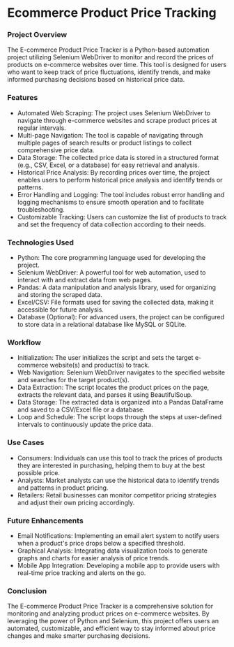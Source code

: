 # Ecommerce Product Price Tracking

### Project Overview

The E-commerce Product Price Tracker is a Python-based automation project utilizing Selenium WebDriver to monitor and record the prices of products on e-commerce websites over time. This tool is designed for users who want to keep track of price fluctuations, identify trends, and make informed purchasing decisions based on historical price data.

### Features

  - Automated Web Scraping: The project uses Selenium WebDriver to navigate through e-commerce websites and scrape product prices at regular intervals.
  - Multi-page Navigation: The tool is capable of navigating through multiple pages of search results or product listings to collect comprehensive price data.
  - Data Storage: The collected price data is stored in a structured format (e.g., CSV, Excel, or a database) for easy retrieval and analysis.
  - Historical Price Analysis: By recording prices over time, the project enables users to perform historical price analysis and identify trends or patterns.
  - Error Handling and Logging: The tool includes robust error handling and logging mechanisms to ensure smooth operation and to facilitate troubleshooting.
  - Customizable Tracking: Users can customize the list of products to track and set the frequency of data collection according to their needs.

### Technologies Used

  - Python: The core programming language used for developing the project.
  - Selenium WebDriver: A powerful tool for web automation, used to interact with and extract data from web pages.
  - Pandas: A data manipulation and analysis library, used for organizing and storing the scraped data.
  - Excel/CSV: File formats used for saving the collected data, making it accessible for future analysis.
  - Database (Optional): For advanced users, the project can be configured to store data in a relational database like MySQL or SQLite.

### Workflow

  - Initialization: The user initializes the script and sets the target e-commerce website(s) and product(s) to track.
  - Web Navigation: Selenium WebDriver navigates to the specified website and searches for the target product(s).
  - Data Extraction: The script locates the product prices on the page, extracts the relevant data, and parses it using BeautifulSoup.
  - Data Storage: The extracted data is organized into a Pandas DataFrame and saved to a CSV/Excel file or a database.
  - Loop and Schedule: The script loops through the steps at user-defined intervals to continuously update the price data.

### Use Cases

  - Consumers: Individuals can use this tool to track the prices of products they are interested in purchasing, helping them to buy at the best possible price.
  - Analysts: Market analysts can use the historical data to identify trends and patterns in product pricing.
  - Retailers: Retail businesses can monitor competitor pricing strategies and adjust their own pricing accordingly.

### Future Enhancements

  - Email Notifications: Implementing an email alert system to notify users when a product's price drops below a specified threshold.
  - Graphical Analysis: Integrating data visualization tools to generate graphs and charts for easier analysis of price trends.
  - Mobile App Integration: Developing a mobile app to provide users with real-time price tracking and alerts on the go.

### Conclusion

The E-commerce Product Price Tracker is a comprehensive solution for monitoring and analyzing product prices on e-commerce websites. By leveraging the power of Python and Selenium, this project offers users an automated, customizable, and efficient way to stay informed about price changes and make smarter purchasing decisions.

